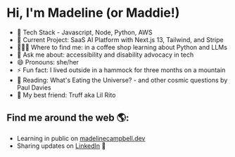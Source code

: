 # Hi, I'm Madeline (or Maddie!)

- 🥞 Tech Stack - Javascript, Node, Python, AWS
- 🔭 Current Project: SaaS AI Platform with Next.js 13, Tailwind, and Stripe
- 👩🏻‍💻 Where to find me: in a coffee shop learning about Python and LLMs
- 💬 Ask me about: accessibility and disability advocacy in tech
- 😄 Pronouns: she/her
- ⚡ Fun fact: I lived outside in a hammock for three months on a mountain
- 📖 Reading: What's Eating the Universe? - and other cosmic questions by Paul Davies
- 🐶 My best friend: Truff aka Lil Rito


## Find me around the web 🌎:
- Learning in public on <a target="_blank" href="https://madelinecampbell.dev">madelinecampbell.dev</a>
- Sharing updates on <a target="_blank" href="https://www.linkedin.com/in/madelinemcampbell/">LinkedIn</a> 💼
